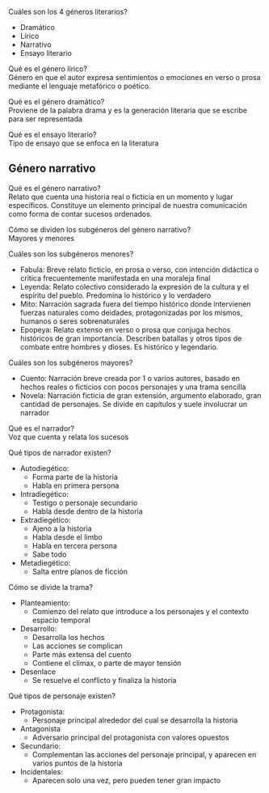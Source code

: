 
Cuáles son los 4 géneros literarios?  
- Dramático
- Lírico
- Narrativo
- Ensayo literario

Qué es el género lírico?  
Género en que el autor expresa sentimientos o emociones en verso o prosa mediante el lenguaje metafórico o poético.

Qué es el género dramático?  
Proviene de la palabra drama y es la generación literaria que se escribe para ser representada

Qué es el ensayo literario?  
Tipo de ensayo que se enfoca en la literatura

## Género narrativo

Qué es el género narrativo?   
Relato que cuenta una historia real o ficticia en un momento y lugar específicos. Constituye un elemento principal de nuestra comunicación como forma de contar sucesos ordenados.

Cómo se dividen los subgéneros del género narrativo?  
Mayores y menores

Cuáles son los subgéneros menores?  
- Fabula: Breve relato ficticio, en prosa o verso, con intención didáctica o crítica frecuentemente manifestada en una moraleja final
- Leyenda: Relato colectivo considerado la expresión de la cultura y el espíritu del pueblo. Predomina lo histórico y lo verdadero
- Mito: Narración sagrada fuera del tiempo histórico donde intervienen fuerzas naturales como deidades, protagonizadas por los mismos, humanos o seres sobrenaturales
- Epopeya: Relato extenso en verso o prosa que conjuga hechos históricos de gran importancia. Describen batallas y otros tipos de combate entre hombres y dioses. Es histórico y legendario.

Cuáles son los subgéneros mayores?  
- Cuento: Narración breve creada por 1 o varios autores, basado en hechos reales o ficticios con pocos personajes y una trama sencilla
- Novela: Narración ficticia de gran extensión, argumento elaborado, gran cantidad de personajes. Se divide en capítulos y suele involucrar un narrador

Qué es el narrador?  
Voz que cuenta y relata los sucesos

Qué tipos de narrador existen?   
- Autodiegético:
	- Forma parte de la historia
	- Habla en primera persona
- Intradiegético:
	- Testigo o personaje secundario
	- Habla desde dentro de la historia
- Extradiegético:
	- Ajeno a la historia
	- Habla desde el limbo
	- Habla en tercera persona
	- Sabe todo
- Metadiegético:
	- Salta entre planos de ficción

Cómo se divide la trama?  
- Planteamiento:
	- Comienzo del relato que introduce a los personajes y el contexto espacio temporal
- Desarrollo:
	- Desarrolla los hechos
	- Las acciones se complican
	- Parte más extensa del cuento
	- Contiene el clímax, o parte de mayor tensión
- Desenlace
	- Se resuelve el conflicto y finaliza la historia

Qué tipos de personaje existen?
- Protagonista:
	- Personaje principal alrededor del cual se desarrolla la historia
- Antagonista
	- Adversario principal del protagonista con valores opuestos
- Secundario:
	- Complementan las acciones del personaje principal, y aparecen en varios puntos de la historia
- Incidentales:
	- Aparecen solo una vez, pero pueden tener gran impacto




